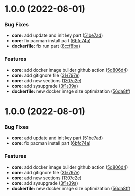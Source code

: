 # 1.0.0 (2022-08-01)


### Bug Fixes

* **core:** add update and init key part ([51be7ad](https://github.com/attilasomogyi/archlinux-python-docker-image/commit/51be7ad7fcf6300d68824fa816cf98dd9ca6e757))
* **core:** fix pacman install part ([6bfc74a](https://github.com/attilasomogyi/archlinux-python-docker-image/commit/6bfc74af2ae7c7af9b6d7530524cc91d54726459))
* **dockerfile:** fix run part ([8ccf8ba](https://github.com/attilasomogyi/archlinux-python-docker-image/commit/8ccf8badaa2761f9bc1443cc5f3234c87bd1d5ef))


### Features

* **core:** add docker image builder github action ([5d806d4](https://github.com/attilasomogyi/archlinux-python-docker-image/commit/5d806d4ed4339a64436a3a114606139398bf2eda))
* **core:** add gitignore file ([31e797e](https://github.com/attilasomogyi/archlinux-python-docker-image/commit/31e797eeda63a433de3be389ed8b0191efad1c28))
* **core:** add new sections ([1307c2e](https://github.com/attilasomogyi/archlinux-python-docker-image/commit/1307c2ed96207bec49650b8d7d8af0d66ee64c20))
* **core:** add sysupgrade ([3f1e39a](https://github.com/attilasomogyi/archlinux-python-docker-image/commit/3f1e39a17737b987884d31f102193c3be1f35147))
* **dockerfile:** new docker image size optimization ([56da8ff](https://github.com/attilasomogyi/archlinux-python-docker-image/commit/56da8ff2cd54168d73792e0241873993563d438f))

# 1.0.0 (2022-08-01)


### Bug Fixes

* **core:** add update and init key part ([51be7ad](https://github.com/attilasomogyi/archlinux-python-docker-image/commit/51be7ad7fcf6300d68824fa816cf98dd9ca6e757))
* **core:** fix pacman install part ([6bfc74a](https://github.com/attilasomogyi/archlinux-python-docker-image/commit/6bfc74af2ae7c7af9b6d7530524cc91d54726459))


### Features

* **core:** add docker image builder github action ([5d806d4](https://github.com/attilasomogyi/archlinux-python-docker-image/commit/5d806d4ed4339a64436a3a114606139398bf2eda))
* **core:** add gitignore file ([31e797e](https://github.com/attilasomogyi/archlinux-python-docker-image/commit/31e797eeda63a433de3be389ed8b0191efad1c28))
* **core:** add new sections ([1307c2e](https://github.com/attilasomogyi/archlinux-python-docker-image/commit/1307c2ed96207bec49650b8d7d8af0d66ee64c20))
* **core:** add sysupgrade ([3f1e39a](https://github.com/attilasomogyi/archlinux-python-docker-image/commit/3f1e39a17737b987884d31f102193c3be1f35147))
* **dockerfile:** new docker image size optimization ([56da8ff](https://github.com/attilasomogyi/archlinux-python-docker-image/commit/56da8ff2cd54168d73792e0241873993563d438f))
